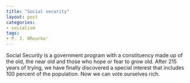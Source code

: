 ```yaml
---
title: "Social security"
layout: post
categories:
- socialism
tags:
- P. J. ORourke'
---
```


Social Security is a government program with a constituency made up of the old, the near old and those who hope or fear to grow old. After 215 years of trying, we have finally discovered a special interest that includes 100 percent of the population. Now we can vote ourselves rich.